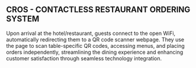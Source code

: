 ## CROS - CONTACTLESS RESTAURANT ORDERING SYSTEM

Upon arrival at the hotel/restaurant, guests connect to the open WiFi, automatically redirecting them to a QR code scanner webpage. They use the page to scan table-specific QR codes, accessing menus, and placing orders independently, streamlining the dining experience and enhancing customer satisfaction through seamless technology integration.
